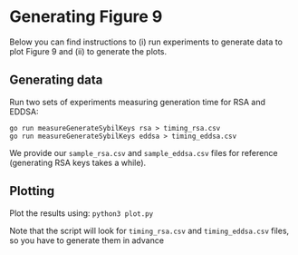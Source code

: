 # Generating Figure 9

Below you can find instructions to (i) run experiments to generate data to plot Figure 9 and (ii) to generate the plots.

## Generating data
Run two sets of experiments measuring generation time for RSA and EDDSA:
```
go run measureGenerateSybilKeys rsa > timing_rsa.csv
go run measureGenerateSybilKeys eddsa > timing_eddsa.csv
```

We provide our `sample_rsa.csv` and `sample_eddsa.csv` files for reference (generating RSA keys takes a while).

## Plotting
Plot the results using:
`python3 plot.py`

Note that the script will look for `timing_rsa.csv` and `timing_eddsa.csv` files, so you have to generate them in advance